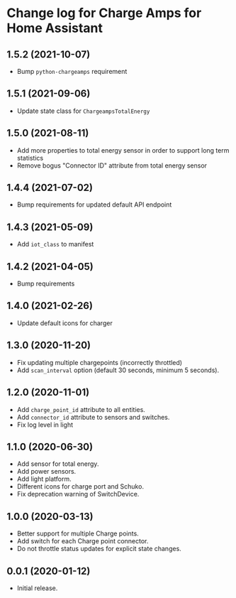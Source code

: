 # Change log for Charge Amps for Home Assistant

## 1.5.2 (2021-10-07)

- Bump `python-chargeamps` requirement

## 1.5.1 (2021-09-06)

- Update state class for `ChargeampsTotalEnergy`

## 1.5.0 (2021-08-11)

- Add more properties to total energy sensor in order to support long term statistics
- Remove bogus "Connector ID" attribute from total energy sensor

## 1.4.4 (2021-07-02)

- Bump requirements for updated default API endpoint

## 1.4.3 (2021-05-09)

- Add `iot_class` to manifest

## 1.4.2 (2021-04-05)

- Bump requirements

## 1.4.0 (2021-02-26)

- Update default icons for charger

## 1.3.0 (2020-11-20)

- Fix updating multiple chargepoints (incorrectly throttled)
- Add `scan_interval` option (default 30 seconds, minimum 5 seconds).

## 1.2.0 (2020-11-01)

- Add `charge_point_id` attribute to all entities.
- Add `connector_id` attribute to sensors and switches.
- Fix log level in light

## 1.1.0 (2020-06-30)

- Add sensor for total energy.
- Add power sensors.
- Add light platform.
- Different icons for charge port and Schuko.
- Fix deprecation warning of SwitchDevice.

## 1.0.0 (2020-03-13)

- Better support for multiple Charge points.
- Add switch for each Charge point connector.
- Do not throttle status updates for explicit state changes.

## 0.0.1 (2020-01-12)

- Initial release.
